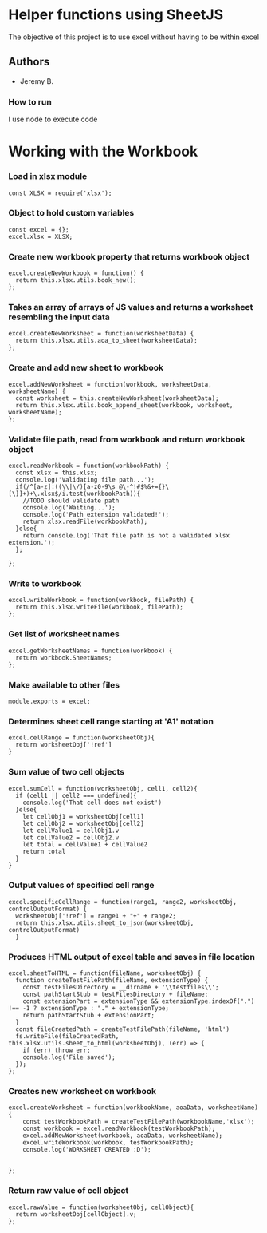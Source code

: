 # Helper functions using SheetJS
The objective of this project is to use excel without having to be within excel

## Authors
- Jeremy B.

### How to run
I use node to execute code 

# Working with the Workbook


### Load in xlsx module
```
const XLSX = require('xlsx');
```

### Object to hold custom variables
```
const excel = {};
excel.xlsx = XLSX;
```

### Create new workbook property that returns workbook object
```
excel.createNewWorkbook = function() {
  return this.xlsx.utils.book_new();
};
```

### Takes an array of arrays of JS values and returns a worksheet resembling the input data
```
excel.createNewWorksheet = function(worksheetData) {
  return this.xlsx.utils.aoa_to_sheet(worksheetData);
};
```

### Create and add new sheet to workbook
```
excel.addNewWorksheet = function(workbook, worksheetData, worksheetName) {
  const worksheet = this.createNewWorksheet(worksheetData);
  return this.xlsx.utils.book_append_sheet(workbook, worksheet, worksheetName);
};
```

### Validate file path, read from workbook and return workbook object
```
excel.readWorkbook = function(workbookPath) {
  const xlsx = this.xlsx;
  console.log('Validating file path...');
  if(/^[a-z]:((\\|\/)[a-z0-9\s_@\-^!#$%&+={}\[\]]+)+\.xlsx$/i.test(workbookPath)){
    //TODO should validate path
    console.log('Waiting...');
    console.log('Path extension validated!');
    return xlsx.readFile(workbookPath);
  }else{
    return console.log('That file path is not a validated xlsx extension.');
  };

};
```

### Write to workbook
```
excel.writeWorkbook = function(workbook, filePath) {
  return this.xlsx.writeFile(workbook, filePath);
};
```

### Get list of worksheet names
```
excel.getWorksheetNames = function(workbook) {
  return workbook.SheetNames;
};
```

### Make available to other files
```
module.exports = excel;
```

### Determines sheet cell range starting at 'A1' notation
```
excel.cellRange = function(worksheetObj){
  return worksheetObj['!ref']
}
```

### Sum value of two cell objects
```
excel.sumCell = function(worksheetObj, cell1, cell2){
  if (cell1 || cell2 === undefined){
    console.log('That cell does not exist')
  }else{
    let cellObj1 = worksheetObj[cell1] 
    let cellObj2 = worksheetObj[cell2]
    let cellValue1 = cellObj1.v
    let cellValue2 = cellObj2.v
    let total = cellValue1 + cellValue2
    return total
  }
}
```

### Output values of specified cell range
```
excel.specificCellRange = function(range1, range2, worksheetObj, controlOutputFormat) {
  worksheetObj['!ref'] = range1 + "+" + range2;
  return this.xlsx.utils.sheet_to_json(worksheetObj, controlOutputFormat)
  }
```

### Produces HTML output of excel table and saves in file location
```
excel.sheetToHTML = function(fileName, worksheetObj) {
  function createTestFilePath(fileName, extensionType) {
    const testFilesDirectory = __dirname + '\\testfiles\\';
    const pathStartStub = testFilesDirectory + fileName;
    const extensionPart = extensionType && extensionType.indexOf(".") !== -1 ? extensionType : "." + extensionType;
    return pathStartStub + extensionPart;
  }
  const fileCreatedPath = createTestFilePath(fileName, 'html')
  fs.writeFile(fileCreatedPath, this.xlsx.utils.sheet_to_html(worksheetObj), (err) => {
    if (err) throw err;
    console.log('File saved');
  });
};
```

### Creates new worksheet on workbook
```
excel.createWorksheet = function(workbookName, aoaData, worksheetName) {
    const testWorkbookPath = createTestFilePath(workbookName,'xlsx');
    const workbook = excel.readWorkbook(testWorkbookPath);
    excel.addNewWorksheet(workbook, aoaData, worksheetName);
    excel.writeWorkbook(workbook, testWorkbookPath);
    console.log('WORKSHEET CREATED :D');
  

};

```

### Return raw value of cell object
```
excel.rawValue = function(worksheetObj, cellObject){
  return worksheetObj[cellObject].v;
};
```